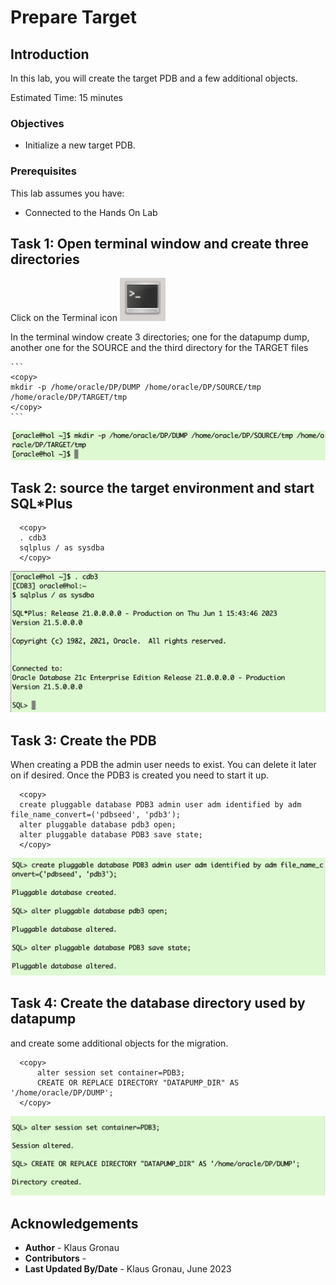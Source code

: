 # Prepare Target

## Introduction

In this lab, you will create the target PDB and a few additional objects.

Estimated Time: 15 minutes

### Objectives

- Initialize a new target PDB.

### Prerequisites

This lab assumes you have:

- Connected to the Hands On Lab

## Task 1: Open terminal window and create three directories

Click on the Terminal icon
![terminal](./images/Terminal.png " ")

In the terminal window create 3 directories; one for the datapump dump, another one for the SOURCE and the third directory for the TARGET files

    ```
    <copy>
    mkdir -p /home/oracle/DP/DUMP /home/oracle/DP/SOURCE/tmp /home/oracle/DP/TARGET/tmp
    </copy>
    ```

![Login to CDB3](./images/create_directory_os.png " ")


## Task 2: source the target environment and start SQL*Plus


  ```
    <copy>
    . cdb3
    sqlplus / as sysdba
    </copy>
  ```

![Login to CDB3](./images/source_cdb3.png " ")


## Task 3: Create the PDB
When creating a PDB the admin user needs to exist. You can delete it later on if desired. Once the PDB3 is created you need to start it up.
  ```
    <copy>
    create pluggable database PDB3 admin user adm identified by adm file_name_convert=('pdbseed', 'pdb3');
    alter pluggable database pdb3 open;
    alter pluggable database PDB3 save state;
    </copy>
  ```

![Create CDB3](./images/cdb3_create_pdb3.png " ")



## Task 4: Create the database directory used by datapump
 and create some additional objects for the migration.

  ```
    <copy>    
		alter session set container=PDB3;
		CREATE OR REPLACE DIRECTORY "DATAPUMP_DIR" AS '/home/oracle/DP/DUMP';
    </copy>
  ```

![create Database Directory Target](./images/create_database_directory_PDB3.png " ")





## Acknowledgements
* **Author** - Klaus Gronau
* **Contributors** -  
* **Last Updated By/Date** - Klaus Gronau, June 2023
